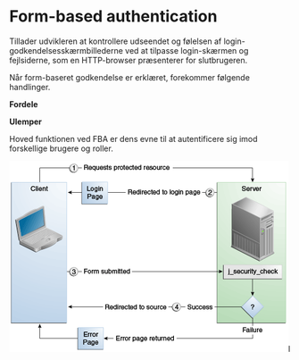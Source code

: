 # Form-based authentication  

Tillader udvikleren at kontrollere udseendet og følelsen af login-godkendelsesskærmbillederne ved at tilpasse login-skærmen og fejlsiderne, som en HTTP-browser præsenterer for slutbrugeren.  

Når form-baseret godkendelse er erklæret, forekommer følgende handlinger.

**Fordele**  




**Ulemper**  


Hoved funktionen ved FBA er dens evne til at autentificere sig imod forskellige brugere og roller.  

![Formbased auth](FormBaseAuth.png)l